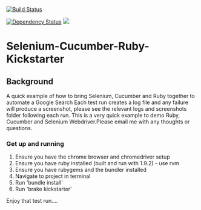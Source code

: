 [![Build Status](https://travis-ci.org/jonathanchrisp/Selenium-Cucumber-Ruby-Kickstarter.png?branch=master)](https://travis-ci.org/jonathanchrisp/Selenium-Cucumber-Ruby-Kickstarter)

<a href='https://gemnasium.com/jonathanchrisp/Selenium-Cucumber-Ruby-Kickstarter'><img src="https://gemnasium.com/jonathanchrisp/Selenium-Cucumber-Ruby-Kickstarter.png" alt="Dependency Status" /></a> <a href="https://codeclimate.com/github/jonathanchrisp/Selenium-Cucumber-Ruby-Kickstarter"><img src="https://codeclimate.com/github/jonathanchrisp/Selenium-Cucumber-Ruby-Kickstarter.png" /></a>

# Selenium-Cucumber-Ruby-Kickstarter

## Background

A quick example of how to bring Selenium, Cucumber and Ruby together to automate a Google Search
Each test run creates a log file and any failure will produce a screenshot, please see the relevant logs and screenshots folder following each run.
This is a very quick example to demo Ruby, Cucumber and Selenium Webdriver.Please email me with any thoughts or questions.

### Get up and running
1) Ensure you have the chrome browser and chromedriver setup  
2) Ensure you have ruby installed (built and run with 1.9.2) - use rvm  
3) Ensure you have rubygems and the bundler installed  
4) Navigate to project in terminal  
5) Run 'bundle install'  
6) Run 'brake kickstarter'  

Enjoy that test run....  
